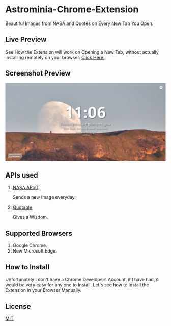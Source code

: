 # Astrominia-Chrome-Extension
Beautiful Images from NASA and Quotes on Every New Tab You Open.

## Live Preview
See How the Extension will work on Opening a New Tab, without actually installing remotely on your browser. [Click Here.](https://astrominia.netlify.app/)


## Screenshot Preview
![Image](./images/displayImage.png)

## APIs used
1) [NASA APoD](https://api.nasa.gov/)

   Sends a new Image everyday.

2) [Quotable](https://api.quotable.io/)

   Gives a Wisdom.
   
## Supported Browsers
   1) Google Chrome.
   2) New Microsoft Edge.
   
## How to Install
Unfortunately I don't have a Chrome Developers Account, if I have had, it would be very easy for any one to Install. 
Let's see how to Install the Extension in your Browser Manually.

## License
[MIT](https://choosealicense.com/licenses/mit/)
